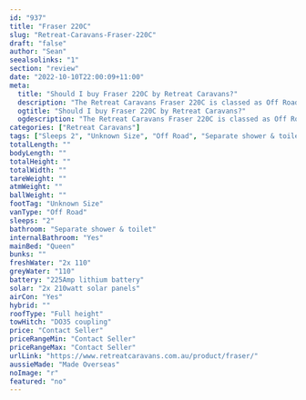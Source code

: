 ```yaml
---
id: "937"
title: "Fraser 220C"
slug: "Retreat-Caravans-Fraser-220C"
draft: "false"
author: "Sean"
seealsolinks: "1"
section: "review"
date: "2022-10-10T22:00:09+11:00"
meta:
  title: "Should I buy Fraser 220C by Retreat Caravans?"
  description: "The Retreat Caravans Fraser 220C is classed as Off Road, and sleeps 2 people. It is Made Overseas and comes in at Unknown Size. It generally has Separate shower & toilet."
  ogtitle: "Should I buy Fraser 220C by Retreat Caravans?"
  ogdescription: "The Retreat Caravans Fraser 220C is classed as Off Road, and sleeps 2 people. It is Made Overseas and comes in at Unknown Size. It generally has Separate shower & toilet."
categories: ["Retreat Caravans"]
tags: ["Sleeps 2", "Unknown Size", "Off Road", "Separate shower & toilet", "Full height", "Price Unknown", "Made Overseas"]
totalLength: ""
bodyLength: ""
totalHeight: ""
totalWidth: ""
tareWeight: ""
atmWeight: ""
ballWeight: ""
footTag: "Unknown Size"
vanType: "Off Road"
sleeps: "2"
bathroom: "Separate shower & toilet"
internalBathroom: "Yes"
mainBed: "Queen"
bunks: ""
freshWater: "2x 110"
greyWater: "110"
battery: "225Amp lithium battery"
solar: "2x 210watt solar panels"
airCon: "Yes"
hybrid: ""
roofType: "Full height"
towHitch: "DO35 coupling"
price: "Contact Seller"
priceRangeMin: "Contact Seller"
priceRangeMax: "Contact Seller"
urlLink: "https://www.retreatcaravans.com.au/product/fraser/"
aussieMade: "Made Overseas"
noImage: "r"
featured: "no"
---
```

